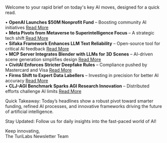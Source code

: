 <p>Welcome to your rapid brief on today's key AI moves, designed for a quick read.</p>
<p>• <strong>OpenAI Launches $50M Nonprofit Fund</strong> – Boosting community AI initiatives <a href="https://www.reuters.com/sustainability/boards-policy-regulation/openai-launches-50-million-fund-support-nonprofits-community-organizations-2025-07-18/">Read More</a><br />
• <strong>Meta Pivots from Metaverse to Superintelligence Focus</strong> – A strategic tech shift <a href="https://www.theatlantic.com/technology/archive/2025/07/meta-superintelligence-team/683607/">Read More</a><br />
• <strong>Sifaka Framework Enhances LLM Text Reliability</strong> – Open-source tool for critical AI feedback <a href="https://github.com/sifaka-ai/sifaka">Read More</a><br />
• <strong>MCP Server Integrates Blender with LLMs for 3D Scenes</strong> – AI-driven scene generation simplifies design <a href="https://blender-mcp-psi.vercel.app/">Read More</a><br />
• <strong>CivitAI Enforces Stricter Deepfake Rules</strong> – Compliance pushed by Mastercard and Visa <a href="https://www.unite.ai/civitai-tightens-deepfake-rules-under-pressure-from-mastercard-and-visa/">Read More</a><br />
• <strong>Firms Shift to Expert Data Labellers</strong> – Investing in precision for better AI accuracy <a href="https://www.ft.com/content/e17647f0-4c3b-49b4-a031-b56158bbb3b8">Read More</a><br />
• <strong>CLJ-AGI Benchmark Sparks AGI Research Innovation</strong> – Distributed efforts challenge AI limits <a href="https://raspasov.posthaven.com/the-agi-final-frontier-the-clj-agi-benchmark">Read More</a></p>
<p>Quick Takeaway: Today’s headlines show a robust pivot toward smarter funding, refined AI processes, and innovative frameworks driving the future of artificial intelligence.</p>
<p>Stay Updated: Follow us for daily insights into the fast-paced world of AI!  </p>
<p>Keep innovating,<br />
The TuriLabs Newsletter Team</p>